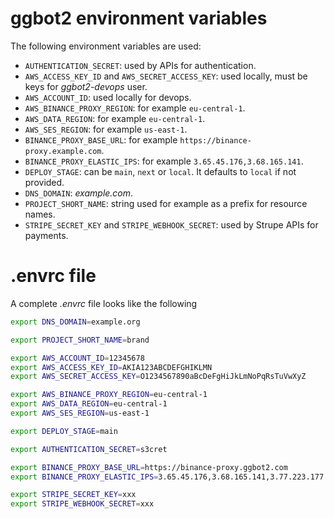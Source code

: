 # ggbot2 environment variables

The following environment variables are used:

-   `AUTHENTICATION_SECRET`: used by APIs for authentication.
-   `AWS_ACCESS_KEY_ID` and `AWS_SECRET_ACCESS_KEY`: used locally, must be keys for _ggbot2-devops_ user.
-   `AWS_ACCOUNT_ID`: used locally for devops.
-   `AWS_BINANCE_PROXY_REGION`: for example `eu-central-1`.
-   `AWS_DATA_REGION`: for example `eu-central-1`.
-   `AWS_SES_REGION`: for example `us-east-1`.
-   `BINANCE_PROXY_BASE_URL`: for example `https://binance-proxy.example.com`.
-   `BINANCE_PROXY_ELASTIC_IPS`: for example `3.65.45.176,3.68.165.141`.
-   `DEPLOY_STAGE`: can be `main`, `next` or `local`. It defaults to `local` if not provided.
-   `DNS_DOMAIN`: _example.com_.
-   `PROJECT_SHORT_NAME`: string used for example as a prefix for resource names.
-   `STRIPE_SECRET_KEY` and `STRIPE_WEBHOOK_SECRET`: used by Strupe APIs for payments.

# .envrc file

A complete _.envrc_ file looks like the following

```sh
export DNS_DOMAIN=example.org

export PROJECT_SHORT_NAME=brand

export AWS_ACCOUNT_ID=12345678
export AWS_ACCESS_KEY_ID=AKIA123ABCDEFGHIKLMN
export AWS_SECRET_ACCESS_KEY=O1234567890aBcDeFgHiJkLmNoPqRsTuVwXyZ

export AWS_BINANCE_PROXY_REGION=eu-central-1
export AWS_DATA_REGION=eu-central-1
export AWS_SES_REGION=us-east-1

export DEPLOY_STAGE=main

export AUTHENTICATION_SECRET=s3cret

export BINANCE_PROXY_BASE_URL=https://binance-proxy.ggbot2.com
export BINANCE_PROXY_ELASTIC_IPS=3.65.45.176,3.68.165.141,3.77.223.177

export STRIPE_SECRET_KEY=xxx
export STRIPE_WEBHOOK_SECRET=xxx
```
